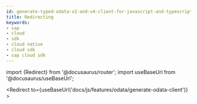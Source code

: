 ```yaml
---
id: generate-typed-odata-v2-and-v4-client-for-javascript-and-typescript
title: Redirecting
keywords:
- sap
- cloud
- sdk
- cloud native
- cloud sdk
- sap cloud sdk
---
```


import {Redirect} from '@docusaurus/router';
import useBaseUrl from '@docusaurus/useBaseUrl';

<Redirect to={useBaseUrl('docs/js/features/odata/generate-odata-client')} ></Redirect>
